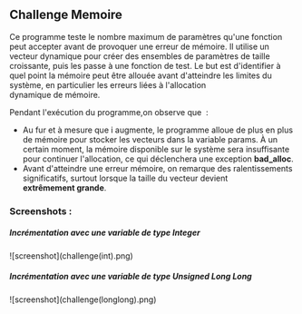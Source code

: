<h2>Challenge Memoire</h2>

Ce programme  teste le nombre maximum de paramètres qu'une fonction peut accepter avant de provoquer une erreur de mémoire. Il utilise un vecteur dynamique pour créer des ensembles de paramètres de taille croissante, puis les passe à une fonction de test. Le but est d'identifier à quel point la mémoire peut être allouée avant d'atteindre les limites du système, en particulier les erreurs liées à l'allocation dynamique de mémoire.

Pendant l'exécution du programme,on observe que  :

- Au fur et à mesure que i augmente, le programme alloue de plus en plus de mémoire pour stocker les vecteurs dans la variable params. À un certain moment, la mémoire disponible sur le système sera insuffisante pour continuer l'allocation, ce qui déclenchera une exception <b>bad_alloc</b>.
- Avant d'atteindre une erreur mémoire, on remarque des ralentissements significatifs, surtout lorsque la taille du vecteur devient <b>extrêmement grande</b>.

<h3>Screenshots :</h3>

<h5>Incrémentation avec une variable de type <b>Integer</b></h5>
![screenshot](challenge(int).png)
<h5>Incrémentation avec une variable de type <b>Unsigned Long Long</b></h5>
![screenshot](challenge(longlong).png)
